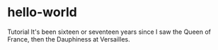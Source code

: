 # hello-world
Tutorial
It's been sixteen or seventeen years since I saw the Queen of France, then the Dauphiness at Versailles.
